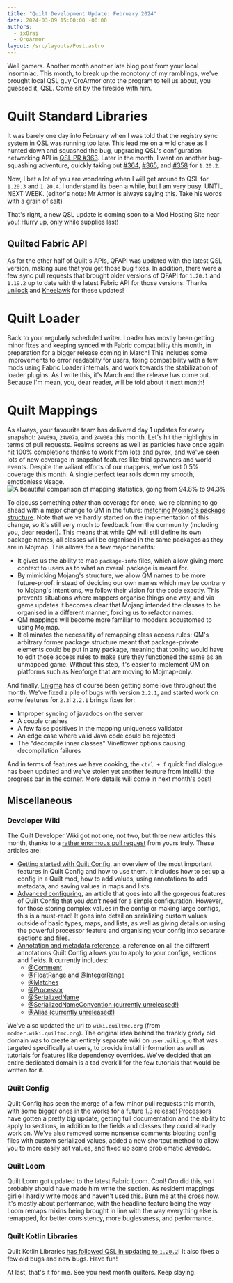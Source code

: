 ```yaml
---
title: "Quilt Development Update: February 2024"
date: 2024-03-09 15:00:00 -00:00
authors:
  - ix0rai
  - OroArmor
layout: /src/layouts/Post.astro
---
```


Well gamers. Another month another late blog post from your local insomniac. This month, to break up the monotony of my ramblings, we've brought local QSL guy OroArmor onto the program to tell us about, you guessed it, QSL. Come sit by the fireside with him.

<!-- MORE -->

# Quilt Standard Libraries

It was barely one day into February when I was told that the registry sync system in QSL was running too late. This lead me on a wild chase as I hunted down and squashed the bug, upgrading QSL's configuration networking API in [QSL PR #363](https://github.com/QuiltMC/quilt-standard-libraries/pull/363). Later in the month, I went on another bug-squashing adventure, quickly taking out [#364](https://github.com/QuiltMC/quilt-standard-libraries/issues/364), [#365](https://github.com/QuiltMC/quilt-standard-libraries/issues/365), and [#358](https://github.com/QuiltMC/quilt-standard-libraries/issues/358) for `1.20.2`.

Now, I bet a lot of you are wondering when I will get around to QSL for `1.20.3` and `1.20.4`. I understand its been a while, but I am very busy. UNTIL NEXT WEEK. (editor's note: Mr Armor is always saying this. Take his words with a grain of salt)

That's right, a new QSL update is coming soon to a Mod Hosting Site near you! Hurry up, only while supplies last!

## Quilted Fabric API

As for the other half of Quilt's APIs, QFAPI was updated with the latest QSL version, making sure that you get those bug fixes. In addition, there were a few sync pull requests that brought older versions of QFAPI for `1.20.1` and `1.19.2` up to date with the latest Fabric API for those versions. Thanks [unilock](https://github.com/unilock) and [Kneelawk](https://github.com/Kneelawk) for these updates!

# Quilt Loader
Back to your regularly scheduled writer. Loader has mostly been getting minor fixes and keeping synced with Fabric compatibility this month, in preparation for a bigger release coming in March! This includes some improvements to error readablity for users, fixing compatibility with a few mods using Fabric Loader internals, and work towards the stabilization of loader plugins. As I write this, it's March and the release has come out. Because I'm mean, you, dear reader, will be told about it next month!

# Quilt Mappings

As always, your favourite team has delivered day 1 updates for every snapshot: `24w09a`, `24w07a`, and `24w06a` this month. Let's hit the highlights in terms of pull requests. Realms screens as well as particles have once again hit 100% completions thanks to work from Iota and pyrox, and we've seen lots of new coverage in snapshot features like trial spawners and world events. Despite the valiant efforts of our mappers, we've lost 0.5% coverage this month. A single perfect tear rolls down my smooth, emotionless visage.
![A beautiful comparison of mapping statistics, going from 94.8% to 94.3%](/assets/img/writing/blog/2024-03-09-quilt-update/mapping-comparison.png)

To discuss something *other* than coverage for once, we're planning to go ahead with a major change to QM in the future: [matching Mojang's package structure](https://github.com/QuiltMC/quilt-mappings/issues/550). Note that we've hardly started on the implementation of this change, so it's still very much to feedback from the community (including you, dear reader!). This means that while QM will still define its own package names, all classes will be organised in the same packages as they are in Mojmap. This allows for a few major benefits:
- It gives us the ability to map `package-info` files, which allow giving more context to users as to what an overall package is meant for.
- By mimicking Mojang's structure, we allow QM names to be more future-proof: instead of deciding our own names which may be contrary to Mojang's intentions, we follow their vision for the code exactly. This prevents situations where mappers organise things one way, and via game updates it becomes clear that Mojang intended the classes to be organised in a different manner, forcing us to refactor names.
- QM mappings will become more familiar to modders accustomed to using Mojmap.
- It eliminates the necessitity of remapping class access rules: QM's arbitrary former package structure meant that package-private elements could be put in any package, meaning that tooling would have to edit those access rules to make sure they functioned the same as an unmapped game. Without this step, it's easier to implement QM on platforms such as Neoforge that are moving to Mojmap-only.

And finally, [Enigma](https://github.com/QuiltMC/enigma) has of course been getting some love throughout the month. We've fixed a pile of bugs with version `2.2.1`, and started work on some features for `2.3`! `2.2.1` brings fixes for:
- Improper syncing of javadocs on the server
- A couple crashes
- A few false positives in the mapping uniqueness validator
- An edge case where valid Java code could be rejected
- The "decompile inner classes" Vineflower options causing decompilation failures

And in terms of features we have cooking, the `ctrl + f` quick find dialogue has been updated and we've stolen yet another feature from IntelliJ: the progress bar in the corner. More details will come in next month's post!

## Miscellaneous

### Developer Wiki

The Quilt Developer Wiki got not one, not two, but three new articles this month, thanks to a [rather enormous pull request](https://github.com/QuiltMC/developer-wiki/pull/81) from yours truly. These articles are:
- [Getting started with Quilt Config](https://wiki.quiltmc.org/en/configuration/getting-started), an overview of the most important features in Quilt Config and how to use them. It includes how to set up a config in a Quilt mod, how to add values, using annotations to add metadata, and saving values in maps and lists.
- [Advanced configuring](https://wiki.quiltmc.org/en/configuration/advanced-configuring), an article that goes into all the gorgeous features of Quilt Config that you *don't* need for a simple configuration. However, for those storing complex values in the config or making large configs, this is a must-read! It goes into detail on serializing custom values outside of basic types, maps, and lists, as well as giving details on using the powerful processor feature and organising your config into separate sections and files.
- [Annotation and metadata reference](https://wiki.quiltmc.org/en/configuration/metadata), a reference on all the different annotations Quilt Config allows you to apply to your configs, sections and fields. It currently includes:
	- [@Comment](https://wiki.quiltmc.org/en/configuration/metadata#comment)
	- [@FloatRange and @IntegerRange](https://wiki.quiltmc.org/en/configuration/metadata#floatrange-and-integerrange)
	- [@Matches](https://wiki.quiltmc.org/en/configuration/metadata#matches)
	- [@Processor](https://wiki.quiltmc.org/en/configuration/metadata#processor)
	- [@SerializedName](https://wiki.quiltmc.org/en/configuration/metadata#serializedname)
	- [@SerializedNameConvention (currently unreleased!)](https://wiki.quiltmc.org/en/configuration/metadata#serializednameconvention)
	- [@Alias (currently unreleased!)](https://wiki.quiltmc.org/en/configuration/metadata#alias)

We've also updated the url to `wiki.quiltmc.org` (from `modder.wiki.quiltmc.org`). The original idea behind the frankly grody old domain was to create an entirely separate wiki on `user.wiki.q.o` that was targeted specifically at users, to provide install information as well as tutorials for features like dependency overrides. We've decided that an entire dedicated domain is a tad overkill for the few tutorials that would be written for it.

### Quilt Config

Quilt Config has seen the merge of a few minor pull requests this month, with some bigger ones in the works for a future [1.3](https://github.com/QuiltMC/quilt-config/milestone/1) release! [Processors](https://wiki.quiltmc.org/en/configuration/metadata#processor) have gotten a pretty big update, getting full documentation and the ability to apply to sections, in addition to the fields and classes they could already work on. We've also removed some nonsense comments bloating config files with custom serialized values, added a new shortcut method to allow you to more easily set values, and fixed up some problematic Javadoc.

### Quilt Loom
Quilt Loom got updated to the latest Fabric Loom. Cool! Oro did this, so I probably should have made him write the section. As resident mappings girlie I hardly write mods and haven't used this. Burn me at the cross now. It's mostly about performance, with the headline feature being the way Loom remaps mixins being brought in line with the way everything else is remapped, for better consistency, more buglessness, and performance.

### Quilt Kotlin Libraries

Quilt Kotlin Libraries [has followed QSL in updating to `1.20.2`](https://github.com/QuiltMC/quilt-kotlin-libraries/pull/88)! It also fixes a few old bugs and new bugs. Have fun!

At last, that's it for me. See you next month quilters. Keep slaying.
